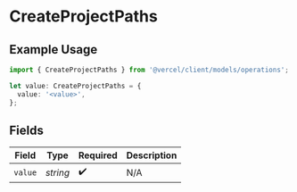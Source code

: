 # CreateProjectPaths

## Example Usage

```typescript
import { CreateProjectPaths } from '@vercel/client/models/operations';

let value: CreateProjectPaths = {
  value: '<value>',
};
```

## Fields

| Field   | Type     | Required           | Description |
| ------- | -------- | ------------------ | ----------- |
| `value` | _string_ | :heavy_check_mark: | N/A         |

